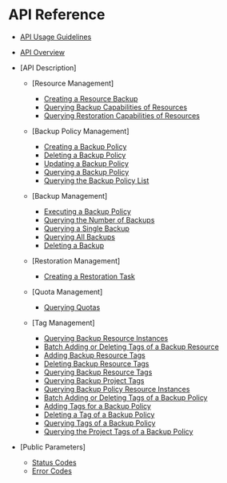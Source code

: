 # API Reference

-   [API Usage Guidelines](api-usage-guidelines.md)
-   [API Overview](api-overview.md)
-   [API Description]
    -   [Resource Management]
        -   [Creating a Resource Backup](creating-a-resource-backup.md)
        -   [Querying Backup Capabilities of Resources](querying-backup-capabilities-of-resources.md)
        -   [Querying Restoration Capabilities of Resources](querying-restoration-capabilities-of-resources.md)

    -   [Backup Policy Management]
        -   [Creating a Backup Policy](creating-a-backup-policy.md)
        -   [Deleting a Backup Policy](deleting-a-backup-policy.md)
        -   [Updating a Backup Policy](updating-a-backup-policy.md)
        -   [Querying a Backup Policy](querying-a-backup-policy.md)
        -   [Querying the Backup Policy List](querying-the-backup-policy-list.md)

    -   [Backup Management]
        -   [Executing a Backup Policy](executing-a-backup-policy.md)
        -   [Querying the Number of Backups](querying-the-number-of-backups.md)
        -   [Querying a Single Backup](querying-a-single-backup.md)
        -   [Querying All Backups](querying-all-backups.md)
        -   [Deleting a Backup](deleting-a-backup.md)

    -   [Restoration Management]
        -   [Creating a Restoration Task](creating-a-restoration-task.md)

    -   [Quota Management]
        -   [Querying Quotas](querying-quotas.md)

    -   [Tag Management]
        -   [Querying Backup Resource Instances](querying-backup-resource-instances.md)
        -   [Batch Adding or Deleting Tags of a Backup Resource](batch-adding-or-deleting-tags-of-a-backup-resource.md)
        -   [Adding Backup Resource Tags](adding-backup-resource-tags.md)
        -   [Deleting Backup Resource Tags](deleting-backup-resource-tags.md)
        -   [Querying Backup Resource Tags](querying-backup-resource-tags.md)
        -   [Querying Backup Project Tags](querying-backup-project-tags.md)
        -   [Querying Backup Policy Resource Instances](querying-backup-policy-resource-instances.md)
        -   [Batch Adding or Deleting Tags of a Backup Policy](batch-adding-or-deleting-tags-of-a-backup-policy.md)
        -   [Adding Tags for a Backup Policy](adding-tags-for-a-backup-policy.md)
        -   [Deleting a Tag of a Backup Policy](deleting-a-tag-of-a-backup-policy.md)
        -   [Querying Tags of a Backup Policy](querying-tags-of-a-backup-policy.md)
        -   [Querying the Project Tags of a Backup Policy](querying-the-project-tags-of-a-backup-policy.md)


-   [Public Parameters]
    -   [Status Codes](status-codes.md)
    -   [Error Codes](error-codes.md)

